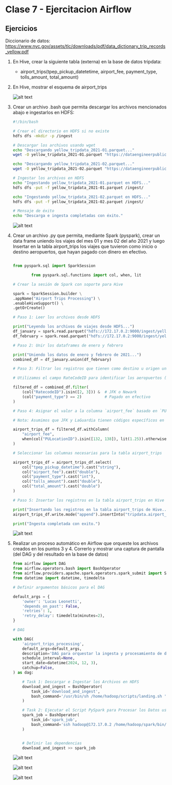 # Clase 7 - Ejercitacion Airflow

## Ejercicios

Diccionario de datos:
    <https://www.nyc.gov/assets/tlc/downloads/pdf/data_dictionary_trip_records_yellow.pdf>

1. En Hive, crear la siguiente tabla (externa) en la base de datos tripdata:

    - airport_trips(tpep_pickup_datetetime, airport_fee, payment_type, tolls_amount, total_amount)
2. En Hive, mostrar el esquema de airport_trips

    ![alt text](image.png)

3. Crear un archivo .bash que permita descargar los archivos mencionados abajo e
ingestarlos en HDFS:

    ```bash
    #!/bin/bash

    # Crear el directorio en HDFS si no existe
    hdfs dfs -mkdir -p /ingest

    # Descargar los archivos usando wget
    echo "Descargando yellow_tripdata_2021-01.parquet..."
    wget -O yellow_tripdata_2021-01.parquet "https://dataengineerpublic.blob.core.windows.net/data-engineer/yellow_tripdata_2021-01.parquet"

    echo "Descargando yellow_tripdata_2021-02.parquet..."
    wget -O yellow_tripdata_2021-02.parquet "https://dataengineerpublic.blob.core.windows.net/data-engineer/yellow_tripdata_2021-02.parquet"

    # Ingestar los archivos en HDFS
    echo "Ingestando yellow_tripdata_2021-01.parquet en HDFS..."
    hdfs dfs -put -f yellow_tripdata_2021-01.parquet /ingest/

    echo "Ingestando yellow_tripdata_2021-02.parquet en HDFS..."
    hdfs dfs -put -f yellow_tripdata_2021-02.parquet /ingest/

    # Mensaje de éxito
    echo "Descarga e ingesta completadas con éxito."
    ```

    ![alt text](image-1.png)

4. Crear un archivo .py que permita, mediante Spark (pyspark), crear un data frame uniendo los
viajes del mes 01 y mes 02 del año 2021 y luego Insertar en la tabla airport_trips los
viajes que tuvieron como inicio o destino aeropuertos, que hayan pagado con dinero en efectivo.

    ```python

    from pyspark.sql import SparkSession

            from pyspark.sql.functions import col, when, lit

    # Crear la sesión de Spark con soporte para Hive

    spark = SparkSession.builder \
    .appName("Airport Trips Processing") \
    .enableHiveSupport() \
    .getOrCreate()

    # Paso 1: Leer los archivos desde HDFS

    print("Leyendo los archivos de viajes desde HDFS...")
    df_january = spark.read.parquet("hdfs://172.17.0.2:9000/ingest/yellow_tripdata_2021-01.parquet")
    df_february = spark.read.parquet("hdfs://172.17.0.2:9000/ingest/yellow_tripdata_2021-02.parquet")

    # Paso 2: Unir los dataframes de enero y febrero

    print("Uniendo los datos de enero y febrero de 2021...")
    combined_df = df_january.union(df_february)

    # Paso 3: Filtrar los registros que tienen como destino u origen un aeropuerto y pagaron en efectivo

    # Utilizamos el campo RateCodeID para identificar los aeropuertos (2 = JFK, 3 = Newark)

    filtered_df = combined_df.filter(
        (col("RatecodeID").isin([2, 3])) &  # JFK o Newark
        (col("payment_type") == 2)          # Pagado en efectivo
    )

    # Paso 4: Asignar el valor a la columna `airport_fee` basado en `PULocationID`

    # Nota: Asumimos que JFK y LaGuardia tienen códigos específicos en `PULocationID`

    airport_trips_df = filtered_df.withColumn(
        "airport_fee",
        when(col("PULocationID").isin([132, 138]), lit(1.25)).otherwise(lit(0.0))  # Supón que 132 y 138 son los códigos de JFK y LaGuardia
    )

    # Seleccionar las columnas necesarias para la tabla airport_trips

    airport_trips_df = airport_trips_df.select(
        col("tpep_pickup_datetime").cast("string"),
        col("airport_fee").cast("double"),
        col("payment_type").cast("int"),
        col("tolls_amount").cast("double"),
        col("total_amount").cast("double")
    )

    # Paso 5: Insertar los registros en la tabla airport_trips en Hive

    print("Insertando los registros en la tabla airport_trips de Hive...")
    airport_trips_df.write.mode("append").insertInto("tripdata.airport_trips")

    print("Ingesta completada con exito.")

    ```

    ![alt text](image-2.png)

5. Realizar un proceso automático en Airflow que orqueste los archivos creados en los
puntos 3 y 4. Correrlo y mostrar una captura de pantalla (del DAG y del resultado en la
base de datos)

    ```python
    from airflow import DAG
    from airflow.operators.bash import BashOperator
    from airflow.providers.apache.spark.operators.spark_submit import SparkSubmitOperator
    from datetime import datetime, timedelta

    # Definir argumentos básicos para el DAG

    default_args = {
        'owner': 'Lucas Leonetti',
        'depends_on_past': False,
        'retries': 1,
        'retry_delay': timedelta(minutes=2),
    }

    # DAG

    with DAG(
        'airport_trips_processing',
        default_args=default_args,
        description='DAG para orquestar la ingesta y procesamiento de datos de viajes de taxis a aeropuertos en Hive',
        schedule_interval=None,
        start_date=datetime(2024, 12, 3),
        catchup=False,
    ) as dag:

        # Task 1: Descargar e Ingestar los Archivos en HDFS
        download_and_ingest = BashOperator(
            task_id='download_and_ingest',
            bash_command='/usr/bin/sh /home/hadoop/scripts/landing.sh ',
        )

        # Task 2: Ejecutar el Script PySpark para Procesar los Datos usando BashOperator
        spark_job = BashOperator(
            task_id='spark_job',
            bash_command='ssh hadoop@172.17.0.2 /home/hadoop/spark/bin/spark-submit --files /home/hadoop/hive/conf/hive-site.xml /home/hadoop/scripts/airport_trips_ingestion.py ',
        )


        # Definir las dependencias
        download_and_ingest >> spark_job
    ```

    ![alt text](image-3.png)

    ![alt text](image-4.png)

    ![alt text](image-5.png)
